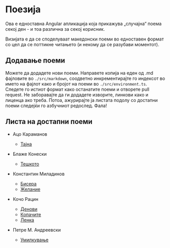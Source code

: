 # Поезија

Ова е едноставна Angular апликација која прикажува „случајна“ поема секој ден - и тоа различна за секој корисник.

Визијата е да се споделуваат македонски поеми во едноставен формат со цел да се поттикне читањето (и некому да се разубави моментот).

## Додавање поеми

Можете да додадете нови поеми. Направете копија на еден од .md фајловите во `./src/markdown`, соодветно инкрементирајте го индексот во името на фајлот како и бројот на поеми во `./src/environment.ts`. Следете го истиот формат како останатите поеми и отворете pull request. Не заборавајте да ги додадете изворите, линкови како и лиценца ако треба. Потоа, ажурирајте ја листата подолу со достапни поеми следејќи го азбучниот редослед. Фала!

## Листа на достапни поеми

- Ацо Караманов
    - [Тајна](src/markdown/poema.7.md)

- Блаже Конески
    - [Тешкото](src/markdown/poema.6.md)

- Константин Миладинов
    - [Бисера](src/markdown/poema.1.md)
    - [Желание](src/markdown/poema.5.md)

- Кочо Рацин
    - [Денови](src/markdown/poema.4.md)
    - [Копачите](src/markdown/poema.2.md)
    - [Ленка](src/markdown/poema.3.md)

- Петре М. Андреевски
    - [Умилкување](src/markdown/poema.0.md)
